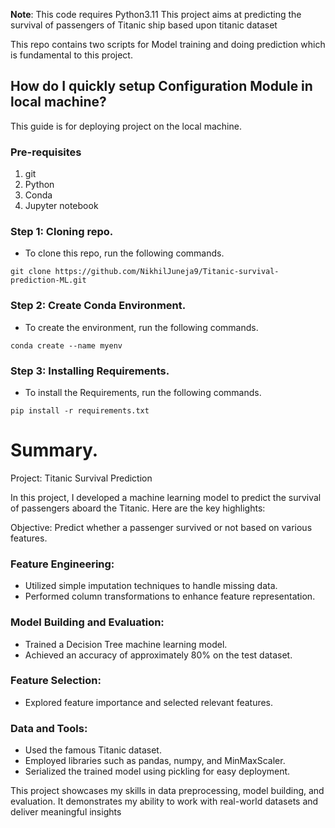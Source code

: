 **Note**: This code requires Python3.11
This project aims at predicting the survival of passengers of Titanic ship based upon titanic dataset

This repo contains two scripts for Model training and doing prediction which is fundamental to this project.

## How do I quickly setup Configuration Module in local machine?
This guide is for deploying project on the local machine.

### Pre-requisites
1. git
2. Python
3. Conda  
4. Jupyter notebook

### Step 1: Cloning repo.
* To clone this repo, run the following commands.
```
git clone https://github.com/NikhilJuneja9/Titanic-survival-prediction-ML.git

```
### Step 2: Create Conda Environment.
* To create the environment, run the following commands.
```
conda create --name myenv

```
### Step 3: Installing Requirements.
* To install the Requirements, run the following commands.
```
pip install -r requirements.txt

```

# Summary.

Project: Titanic Survival Prediction

In this project, I developed a machine learning model to predict the survival of passengers aboard the Titanic. Here are the key highlights:

Objective: Predict whether a passenger survived or not based on various features.
### Feature Engineering:
* Utilized simple imputation techniques to handle missing data.
* Performed column transformations to enhance feature representation.
### Model Building and Evaluation:
* Trained a Decision Tree machine learning model.
* Achieved an accuracy of approximately 80% on the test dataset.
### Feature Selection:
* Explored feature importance and selected relevant features.
### Data and Tools:
* Used the famous Titanic dataset.
* Employed libraries such as pandas, numpy, and MinMaxScaler.
* Serialized the trained model using pickling for easy deployment.


This project showcases my skills in data preprocessing, model building, and evaluation. It demonstrates my ability to work with real-world datasets and deliver meaningful insights
